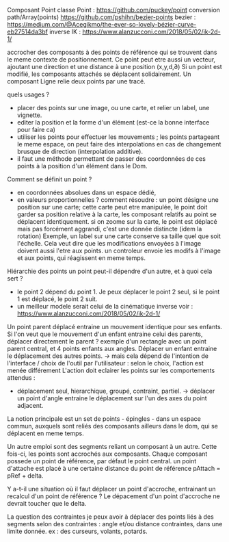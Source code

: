 
Composant Point
classe Point : https://github.com/puckey/point
conversion path/Array(points)  https://github.com/pshihn/bezier-points
bezier : https://medium.com/@Acegikmo/the-ever-so-lovely-bézier-curve-eb27514da3bf
inverse IK : https://www.alanzucconi.com/2018/05/02/ik-2d-1/

accrocher des composants à des points de référence qui se trouvent dans le meme contexte de positionnement.
Ce point peut etre aussi un vecteur, ajoutant une direction et une distance à une position (x,y,d,∂)
Si un point est modifié, les composants attachés se déplacent solidairement.
Un composant Ligne relie deux points par une tracé.

quels usages ?
- placer des points sur une image, ou une carte, et relier un label, une vignette.
- editer la position et la forme d'un élément (est-ce la bonne interface pour faire ca)
- utiliser les points pour effectuer les mouvements ; les points partageant le meme espace, on peut faire des interpolations en cas de changement brusque de direction (interpolation additive).
- il faut une méthode permettant de passer des coordonnées de ces points à la position d'un élément dans le Dom.

Comment se définit un point ?  
- en coordonnées absolues dans un espace dédié,
- en valeurs proportionnelles ?
comment résoudre : un point désigne une position sur une carte; cette carte peut etre manipulée, le point doit garder sa position relative à la carte, les composant relatifs au point se déplacent identiquement.
si on zoome sur la carte, le point est déplacé mais pas forcément aggrandi, c'est une donnée distincte (idem la rotation)
Exemple, un label sur une carte conserve sa taille quel que soit l'échelle.
Cela veut dire que les modifications envoyées à l'image doivent aussi l'etre aux points. un controleur envoie les modifs à l'image et aux points, qui réagissent en meme temps.

Hiérarchie des points
un point peut-il dépendre d'un autre, et à quoi cela sert ?
- le point 2 dépend du point 1. Je peux déplacer le point 2 seul, si le point 1 est déplacé, le point 2 suit.
- un meilleur modele serait celui de la cinématique inverse
voir : https://www.alanzucconi.com/2018/05/02/ik-2d-1/

Un point parent déplacé entraine un mouvement identique pour ses enfants.
Si l'on veut que le mouvement d'un enfant entraine celui des parents, déplacer directement le parent ?
exemple d'un rectangle avec un point parent central, et 4 points enfants aux angles. 
Déplacer un enfant entraine le déplacement des autres points.
-> mais cela dépend de l'intention de l'interface / choix de l'outil par l'utilisateur : selon le choix, l'action est menée différement 
L'action doit eclairer les points sur les comportements attendus :
- déplacement seul, hierarchique, groupé, contraint, partiel.
-> déplacer un point d'angle entraine le déplacement sur l'un des axes du point adjacent. 


La notion principale est un set de points - épingles -  dans un espace commun, auxquels sont reliés des composants ailleurs dans le dom, qui se déplacent en meme temps. 

Un autre emploi sont des segments reliant un composant à un autre. Cette fois-ci, les points sont accrochés aux composants.
Chaque composant possede un point de référence, par défaut le point central. 
un point d'attache est placé à une certaine distance du point de référence
pAttach = pRef + delta.

Y a-t-il une situation où il faut déplacer un point d'accroche, entrainant un recalcul d'un point de référence ? Le dépacement d'un point d'accroche ne devrait toucher que le delta.

La question des contraintes
je peux avoir à déplacer des points liés à des segments selon des contraintes : angle et/ou distance contraintes, dans une limite donnée. 
ex : des curseurs, volants, potards.


